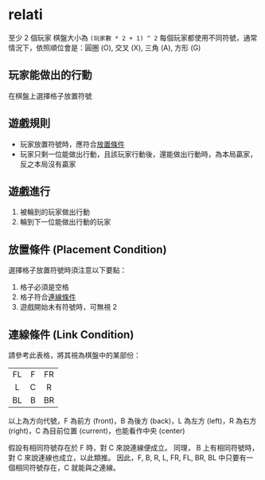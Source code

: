 # relati

至少 2 個玩家
棋盤大小為 `(玩家數 * 2 + 1) ^ 2`
每個玩家都使用不同符號，通常情況下，依照順位會是：圓圈 (O), 交叉 (X), 三角 (A), 方形 (G)

## 玩家能做出的行動

在棋盤上選擇格子放置符號

## 遊戲規則

- 玩家放置符號時，應符合[放置條件](#放置條件)
- 玩家只剩一位能做出行動，且該玩家行動後，還能做出行動時，為本局贏家，反之本局沒有贏家

## 遊戲進行

1. 被輪到的玩家做出行動
2. 輪到下一位能做出行動的玩家

## 放置條件 (Placement Condition)

選擇格子放置符號時須注意以下要點：

1. 格子必須是空格
2. 格子符合[連線條件](#連線條件)
3. 遊戲開始未有符號時，可無視 2

## 連線條件 (Link Condition)

請參考此表格，將其視為棋盤中的某部份：

|     |     |     |
| :-: | :-: | :-: |
| FL  |  F  | FR  |
|  L  |  C  |  R  |
| BL  |  B  | BR  |

以上為方向代號，F 為前方 (front)，B 為後方 (back)，L 為左方 (left)，R 為右方 (right)，C 為目前位置 (current)，也能看作中央 (center)

假設有相同符號存在於 F 時，對 C 來說連線便成立。
同理， B 上有相同符號時，對 C 來說連線也成立，以此類推。
因此，F, B, R, L, FR, FL, BR, BL 中只要有一個相同符號存在，C 就能與之連線。
